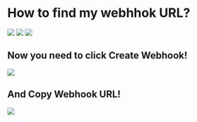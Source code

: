 <h1>How to find my webhhok URL?</h1>
<img src="https://cdn.discordapp.com/attachments/1250914088134115400/1250914143477825677/image.png?ex=66714954&is=666ff7d4&hm=f66c1c65f26460203aad1d606271a5fc22b85dc732b97ab14817d917f984335c&">
<img src="https://cdn.discordapp.com/attachments/1250914088134115400/1250914307823108266/image.png?ex=6671497b&is=666ff7fb&hm=0c04eac9eb2e48d42537896ff28ee3f433afe0b9c9d36aa0ade7f1f1b4d9163c&">
<img src="https://cdn.discordapp.com/attachments/1250914088134115400/1250914439369326744/image.png?ex=6671499b&is=666ff81b&hm=ace8f5ac2be0f2645e63c55a988390841e5285188cef8d42b3c0c4deb369306a&">
<h2>Now you need to click Create Webhook!</h2>
<img src="https://cdn.discordapp.com/attachments/1250914088134115400/1250914722086391838/image.png?ex=667149de&is=666ff85e&hm=cb013deaaa4a49bbdf9e886baecb86b60e9e2bb503f09bc498123d294b5ee445&">
<h2>And Copy Webhook URL!</h2>
<img src="https://cdn.discordapp.com/attachments/1250914088134115400/1250914954500902974/image.png?ex=66714a16&is=666ff896&hm=006560cca8df94604d1f824d18e6d5922f1f0744e0b5c8944663f92041bd36d5&">
